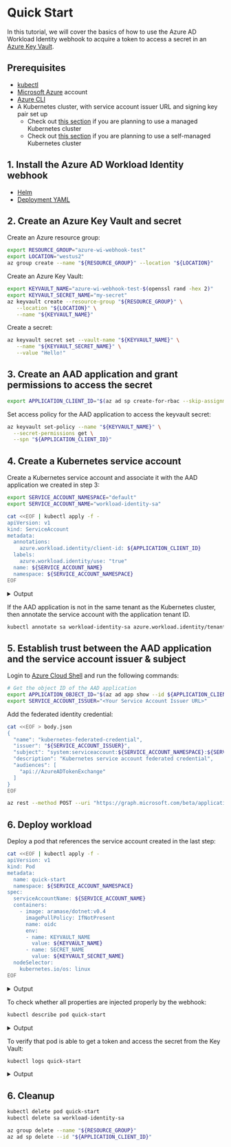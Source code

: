 # Quick Start

<!-- toc -->

In this tutorial, we will cover the basics of how to use the Azure AD Workload Identity webhook to acquire a token to access a secret in an [Azure Key Vault][1].

## Prerequisites

*   [kubectl][2]
*   [Microsoft Azure][5] account
*   [Azure CLI][6]
*   A Kubernetes cluster, with service account issuer URL and signing key pair set up
    *   Check out [this section][9] if you are planning to use a managed Kubernetes cluster
    *   Check out [this section][10] if you are planning to use a self-managed Kubernetes cluster

## 1. Install the Azure AD Workload Identity webhook

*   [Helm][11]
*   [Deployment YAML][12]

## 2. Create an Azure Key Vault and secret

Create an Azure resource group:

```bash
export RESOURCE_GROUP="azure-wi-webhook-test"
export LOCATION="westus2"
az group create --name "${RESOURCE_GROUP}" --location "${LOCATION}"
```

Create an Azure Key Vault:

```bash
export KEYVAULT_NAME="azure-wi-webhook-test-$(openssl rand -hex 2)"
export KEYVAULT_SECRET_NAME="my-secret"
az keyvault create --resource-group "${RESOURCE_GROUP}" \
   --location "${LOCATION}" \
   --name "${KEYVAULT_NAME}"
```

Create a secret:

```bash
az keyvault secret set --vault-name "${KEYVAULT_NAME}" \
   --name "${KEYVAULT_SECRET_NAME}" \
   --value "Hello!"
```

## 3. Create an AAD application and grant permissions to access the secret

```bash
export APPLICATION_CLIENT_ID="$(az ad sp create-for-rbac --skip-assignment --name https://test-sp --query appId -otsv)"
```

Set access policy for the AAD application to access the keyvault secret:

```bash
az keyvault set-policy --name "${KEYVAULT_NAME}" \
  --secret-permissions get \
  --spn "${APPLICATION_CLIENT_ID}"
```

</details>

## 4. Create a Kubernetes service account

Create a Kubernetes service account and associate it with the AAD application we created in step 3:

```bash
export SERVICE_ACCOUNT_NAMESPACE="default"
export SERVICE_ACCOUNT_NAME="workload-identity-sa"

cat <<EOF | kubectl apply -f -
apiVersion: v1
kind: ServiceAccount
metadata:
  annotations:
    azure.workload.identity/client-id: ${APPLICATION_CLIENT_ID}
  labels:
    azure.workload.identity/use: "true"
  name: ${SERVICE_ACCOUNT_NAME}
  namespace: ${SERVICE_ACCOUNT_NAMESPACE}
EOF
```

<details>
<summary>Output</summary>

```bash
serviceaccount/workload-identity-sa created
```

</details>

If the AAD application is not in the same tenant as the Kubernetes cluster, then annotate the service account with the application tenant ID.

```bash
kubectl annotate sa workload-identity-sa azure.workload.identity/tenant-id="${APPLICATION_TENANT_ID}" --overwrite
```

## 5. Establish trust between the AAD application and the service account issuer & subject

Login to [Azure Cloud Shell][8] and run the following commands:

```bash
# Get the object ID of the AAD application
export APPLICATION_OBJECT_ID="$(az ad app show --id ${APPLICATION_CLIENT_ID} --query objectId -otsv)"
export SERVICE_ACCOUNT_ISSUER="<Your Service Account Issuer URL>"
```

Add the federated identity credential:

```bash
cat <<EOF > body.json
{
  "name": "kubernetes-federated-credential",
  "issuer": "${SERVICE_ACCOUNT_ISSUER}",
  "subject": "system:serviceaccount:${SERVICE_ACCOUNT_NAMESPACE}:${SERVICE_ACCOUNT_NAME}",
  "description": "Kubernetes service account federated credential",
  "audiences": [
    "api://AzureADTokenExchange"
  ]
}
EOF

az rest --method POST --uri "https://graph.microsoft.com/beta/applications/${APPLICATION_OBJECT_ID}/federatedIdentityCredentials" --body @body.json
```

## 6. Deploy workload

Deploy a pod that references the service account created in the last step:

```bash
cat <<EOF | kubectl apply -f -
apiVersion: v1
kind: Pod
metadata:
  name: quick-start
  namespace: ${SERVICE_ACCOUNT_NAMESPACE}
spec:
  serviceAccountName: ${SERVICE_ACCOUNT_NAME}
  containers:
    - image: aramase/dotnet:v0.4
      imagePullPolicy: IfNotPresent
      name: oidc
      env:
      - name: KEYVAULT_NAME
        value: ${KEYVAULT_NAME}
      - name: SECRET_NAME
        value: ${KEYVAULT_SECRET_NAME}
  nodeSelector:
    kubernetes.io/os: linux
EOF
```

<details>
<summary>Output</summary>

```bash
pod/quick-start created
```

</details>

To check whether all properties are injected properly by the webhook:

```bash
kubectl describe pod quick-start
```

<details>
<summary>Output</summary>

You can verify the following injected properties in the output:

| Environment variable         | Description                                           |
| ---------------------------- | ----------------------------------------------------- |
| `AZURE_AUTHORITY_HOST`       | The Azure Active Directory (AAD) endpoint.            |
| `AZURE_CLIENT_ID`            | The client ID of the AAD application.                 |
| `AZURE_TENANT_ID`            | The tenant ID of the registered AAD application.      |
| `AZURE_FEDERATED_TOKEN_FILE` | The path of the projected service account token file. |

<br/>

| Volume mount                                   | Description                                           |
| ---------------------------------------------- | ----------------------------------------------------- |
| `/var/run/secrets/tokens/azure-identity-token` | The path of the projected service account token file. |

<br/>

| Volume                 | Description                           |
| ---------------------- | ------------------------------------- |
| `azure-identity-token` | The projected service account volume. |

```log
Name:         quick-start
Namespace:    default
Priority:     0
Node:         azure-workload-identity-control-plane/172.18.0.2
Start Time:   Wed, 07 Jul 2021 14:45:38 -0700
Labels:       <none>
Annotations:  <none>
Status:       Running
IP:           10.244.0.9
IPs:
  IP:  10.244.0.9
Containers:
  oidc:
    Container ID:   containerd://efa8d09f78dc88dd17518ce5430ea820cef5743b33d77ae2b31e1082cc439218
    Image:          aramase/dotnet:v0.4
    Image ID:       docker.io/aramase/dotnet@sha256:821dbaa070bf7e26dd9172092658f6e6f910a2db198723e10b3ebb4e35a99eb5
    Port:           <none>
    Host Port:      <none>
    State:          Running
      Started:      Wed, 07 Jul 2021 14:45:45 -0700
    Ready:          True
    Restart Count:  0
    Environment:
      KEYVAULT_NAME:              ${KEYVAULT_NAME}
      SECRET_NAME:                ${KEYVAULT_SECRET_NAME}
      AZURE_AUTHORITY_HOST:       (Injected by the webhook)
      AZURE_CLIENT_ID:            (Injected by the webhook)
      AZURE_TENANT_ID:            (Injected by the webhook)
      AZURE_FEDERATED_TOKEN_FILE: (Injected by the webhook)
    Mounts:
      /var/run/secrets/kubernetes.io/serviceaccount from workload-identity-sa-token-mlgn8 (ro)
      /var/run/secrets/tokens from azure-identity-token (ro) (Injected by the webhook)
Conditions:
  Type              Status
  Initialized       True
  Ready             True
  ContainersReady   True
  PodScheduled      True
Volumes:
  workload-identity-sa-token-mlgn8:
    Type:        Secret (a volume populated by a Secret)
    SecretName:  workload-identity-sa-token-mlgn8
    Optional:    false
  azure-identity-token: (Injected by the webhook)
    Type:                    Projected (a volume that contains injected data from multiple sources)
    TokenExpirationSeconds:  86400
QoS Class:                   BestEffort
Node-Selectors:              kubernetes.io/os=linux
Tolerations:                 node.kubernetes.io/not-ready:NoExecute op=Exists for 300s
                             node.kubernetes.io/unreachable:NoExecute op=Exists for 300s
Events:
  Type    Reason     Age    From               Message
  ----    ------     ----   ----               -------
  Normal  Scheduled  3m27s  default-scheduler  Successfully assigned default/quick-start to azure-workload-identity-control-plane
  Normal  Pulling    3m26s  kubelet            Pulling image "aramase/dotnet:v0.4"
  Normal  Pulled     3m21s  kubelet            Successfully pulled image "aramase/dotnet:v0.4" in 5.824712366s
  Normal  Created    3m20s  kubelet            Created container oidc
  Normal  Started    3m20s  kubelet            Started container oidc
```

</details>

To verify that pod is able to get a token and access the secret from the Key Vault:

```bash
kubectl logs quick-start
```

<details>
<summary>Output</summary>

If successful, the log output would be similar to the following output:

```bash
START 07/07/2021 21:45:45 (quick-start)
Your secret is Hello!
```

</details>

## 6. Cleanup

```bash
kubectl delete pod quick-start
kubectl delete sa workload-identity-sa

az group delete --name "${RESOURCE_GROUP}"
az ad sp delete --id "${APPLICATION_CLIENT_ID}"
```

[1]: https://azure.microsoft.com/en-us/services/key-vault/

[2]: https://kubernetes.io/docs/tasks/tools/

[3]: https://kind.sigs.k8s.io/docs/user/quick-start/#installation

[4]: https://www.docker.com/

[5]: https://azure.microsoft.com/en-us/

[6]: https://docs.microsoft.com/en-us/cli/azure/install-azure-cli

[7]: https://github.com/Azure/azure-workload-identity/blob/1cb9d78159458b0c820c9c08fadf967833c8cdb4/deploy/azure-wi-webhook.yaml#L103-L104

[8]: https://portal.azure.com/#cloudshell/

[9]: ./topics/managed-clusters.md

[10]: ./topics/self-managed-clusters.md

[11]: ../installation.md#helm

[12]: ../installation.md#deployment-yaml
